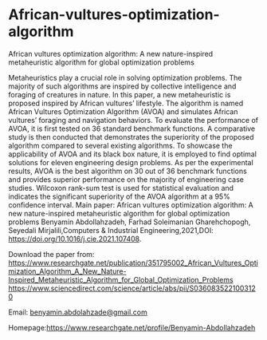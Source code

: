 # African-vultures-optimization-algorithm
African vultures optimization algorithm: A new nature-inspired metaheuristic algorithm for global optimization problems

Metaheuristics play a crucial role in solving optimization problems. The majority of such algorithms are inspired by collective intelligence and foraging of creatures in nature. In this paper, a new metaheuristic is proposed inspired by African vultures’ lifestyle. The algorithm is named African Vultures Optimization Algorithm (AVOA) and simulates African vultures’ foraging and navigation behaviors. To evaluate the performance of AVOA, it is first tested on 36 standard benchmark functions. A comparative study is then conducted that demonstrates the superiority of the proposed algorithm compared to several existing algorithms. To showcase the applicability of AVOA and its black box nature, it is employed to find optimal solutions for eleven engineering design problems. As per the experimental results, AVOA is the best algorithm on 30 out of 36 benchmark functions and provides superior performance on the majority of engineering case studies. Wilcoxon rank-sum test is used for statistical evaluation and indicates the significant superiority of the AVOA algorithm at a 95% confidence interval.
Main paper:
African vultures optimization algorithm: A new nature-inspired metaheuristic algorithm for global optimization problems Benyamin Abdollahzadeh, Farhad Soleimanian Gharehchopogh, Seyedali Mirjalili,Computers & Industrial Engineering,2021,DOI: https://doi.org/10.1016/j.cie.2021.107408.

Download the paper from:
https://www.researchgate.net/publication/351795002_African_Vultures_Optimization_Algorithm_A_New_Nature-Inspired_Metaheuristic_Algorithm_for_Global_Optimization_Problems
https://www.sciencedirect.com/science/article/abs/pii/S0360835221003120

Email: benyamin.abdolahzade@gmail.com

Homepage:https://www.researchgate.net/profile/Benyamin-Abdollahzadeh
